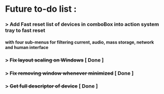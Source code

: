 # Future to-do list :

### > Add Fast reset list of devices in comboBox into action system tray to fast reset
#### with four sub-menus for filtering current, audio, mass storage, network and human interface
### > ~~Fix layout scaling on Windows~~ **[ Done ]**
### > ~~Fix removing window whenever minimized~~ **[ Done ]**
### > ~~Get full descriptor of device~~ **[ Done ]**
